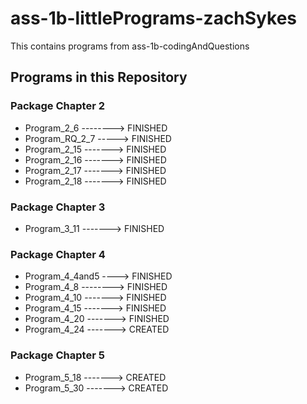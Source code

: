 # ass-1b-littlePrograms-zachSykes
This contains programs from ass-1b-codingAndQuestions

## Programs in this Repository
### Package Chapter 2
- Program_2_6 --------> FINISHED
- Program_RQ_2_7 -----> FINISHED
- Program_2_15 -------> FINISHED
- Program_2_16 -------> FINISHED
- Program_2_17 -------> FINISHED
- Program_2_18 -------> FINISHED

### Package Chapter 3
- Program_3_11 -------> FINISHED

### Package Chapter 4
- Program_4_4and5 ----> FINISHED
- Program_4_8 --------> FINISHED
- Program_4_10 -------> FINISHED
- Program_4_15 -------> FINISHED
- Program_4_20 -------> FINISHED
- Program_4_24 -------> CREATED

### Package Chapter 5
- Program_5_18 -------> CREATED
- Program_5_30 -------> CREATED
